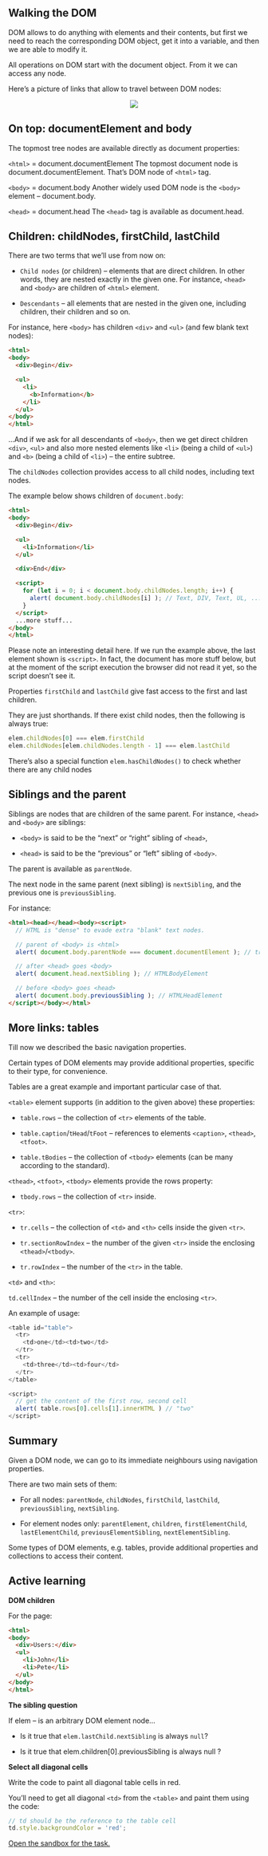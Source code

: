 ## Walking the DOM

DOM allows to do anything with elements and their contents, but first we need to reach the corresponding DOM object, get it into a variable, and then we are able to modify it.

All operations on DOM start with the document object. From it we can access any node.

Here’s a picture of links that allow to travel between DOM nodes:

<p align="center">
  <img src="../resources/images/dom-links.png">
</p>

## On top: documentElement and body

The topmost tree nodes are available directly as document properties:

`<html>` = document.documentElement
The topmost document node is document.documentElement. That’s DOM node of `<html>` tag.

`<body>` = document.body
Another widely used DOM node is the `<body>` element – document.body.

`<head>` = document.head
The `<head>` tag is available as document.head.

## Children: childNodes, firstChild, lastChild

There are two terms that we’ll use from now on:

* `Child nodes` (or children) – elements that are direct children. In other words, they are nested exactly in the given one. For instance, `<head>` and `<body>` are children of `<html>` element.

* `Descendants` – all elements that are nested in the given one, including children, their children and so on.

For instance, here `<body>` has children `<div>` and `<ul>` (and few blank text nodes):

```html
<html>
<body>
  <div>Begin</div>

  <ul>
    <li>
      <b>Information</b>
    </li>
  </ul>
</body>
</html>
```
…And if we ask for all descendants of `<body>`, then we get direct children `<div>`, `<ul>` and also more nested elements like `<li>` (being a child of `<ul>`) and `<b>` (being a child of `<li>`) – the entire subtree.

The `childNodes` collection provides access to all child nodes, including text nodes.

The example below shows children of `document.body`:

```html
<html>
<body>
  <div>Begin</div>

  <ul>
    <li>Information</li>
  </ul>

  <div>End</div>

  <script>
    for (let i = 0; i < document.body.childNodes.length; i++) {
      alert( document.body.childNodes[i] ); // Text, DIV, Text, UL, ..., SCRIPT
    }
  </script>
  ...more stuff...
</body>
</html>
```

Please note an interesting detail here. If we run the example above, the last element shown is `<script>`. In fact, the document has more stuff below, but at the moment of the script execution the browser did not read it yet, so the script doesn’t see it.

Properties `firstChild` and `lastChild` give fast access to the first and last children.

They are just shorthands. If there exist child nodes, then the following is always true:

```JavaScript
elem.childNodes[0] === elem.firstChild
elem.childNodes[elem.childNodes.length - 1] === elem.lastChild
```

There’s also a special function `elem.hasChildNodes()` to check whether there are any child nodes

## Siblings and the parent

Siblings are nodes that are children of the same parent. For instance, `<head>` and `<body>` are siblings:

* `<body>` is said to be the “next” or “right” sibling of `<head>`,

* `<head>` is said to be the “previous” or “left” sibling of `<body>`.

The parent is available as `parentNode`.

The next node in the same parent (next sibling) is `nextSibling`, and the previous one is `previousSibling`.

For instance:

```html
<html><head></head><body><script>
  // HTML is "dense" to evade extra "blank" text nodes.

  // parent of <body> is <html>
  alert( document.body.parentNode === document.documentElement ); // true

  // after <head> goes <body>
  alert( document.head.nextSibling ); // HTMLBodyElement

  // before <body> goes <head>
  alert( document.body.previousSibling ); // HTMLHeadElement
</script></body></html>
```
## More links: tables

Till now we described the basic navigation properties.

Certain types of DOM elements may provide additional properties, specific to their type, for convenience.

Tables are a great example and important particular case of that.

`<table>` element supports (in addition to the given above) these properties:

* `table.rows` – the collection of `<tr>` elements of the table.

* `table.caption`/`tHead`/`tFoot` – references to elements `<caption>`, `<thead>`, `<tfoot>`.

* `table.tBodies` – the collection of `<tbody>` elements (can be many according to the standard).

`<thead>`, `<tfoot>`, `<tbody>` elements provide the rows property:

* `tbody.rows` – the collection of `<tr>` inside.

`<tr>`:

* `tr.cells` – the collection of `<td>` and `<th>` cells inside the given `<tr>`.

* `tr.sectionRowIndex` – the number of the given `<tr>` inside the enclosing `<thead>`/`<tbody>`.

* `tr.rowIndex` – the number of the `<tr>` in the table.

`<td>` and `<th>`:

`td.cellIndex` – the number of the cell inside the enclosing `<tr>`.

An example of usage:

```javascript
<table id="table">
  <tr>
    <td>one</td><td>two</td>
  </tr>
  <tr>
    <td>three</td><td>four</td>
  </tr>
</table>

<script>
  // get the content of the first row, second cell
  alert( table.rows[0].cells[1].innerHTML ) // "two"
</script>
```
## Summary

Given a DOM node, we can go to its immediate neighbours using navigation properties.

There are two main sets of them:

* For all nodes: `parentNode`, `childNodes`, `firstChild`, `lastChild`, `previousSibling`, `nextSibling`.

* For element nodes only: `parentElement`, `children`, `firstElementChild`, `lastElementChild`, `previousElementSibling`, `nextElementSibling`.

Some types of DOM elements, e.g. tables, provide additional properties and collections to access their content.

## Active learning

**DOM children**

For the page:

```html
<html>
<body>
  <div>Users:</div>
  <ul>
    <li>John</li>
    <li>Pete</li>
  </ul>
</body>
</html>
```
**The sibling question**

If elem – is an arbitrary DOM element node…

* Is it true that `elem.lastChild.nextSibling` is always `null`?

* Is it true that elem.children[0].previousSibling is always null ?

**Select all diagonal cells**

Write the code to paint all diagonal table cells in red.

You’ll need to get all diagonal `<td>` from the `<table>` and paint them using the code:

```javascript
// td should be the reference to the table cell
td.style.backgroundColor = 'red';
```

[Open the sandbox for the task.](http://plnkr.co/edit/KqjpnZ6j8DIuwW1fJX7s?p=preview)
